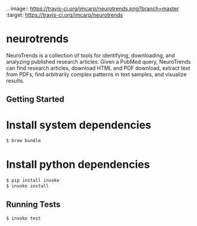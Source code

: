 .. image:: https://travis-ci.org/jmcarp/neurotrends.png?branch=master
    :target: https://travis-ci.org/jmcarp/neurotrends

neurotrends
============

NeuroTrends is a collection of tools for identifying, downloading, and analyzing published research articles. Given a PubMed query, NeuroTrends can find research articles, download HTML and PDF download, extract text from PDFs, find arbitrarily complex patterns in text samples, and visualize results.

## Getting Started

# Install system dependencies

```bash
$ brew bundle
```

# Install python dependencies

```bash
$ pip install invoke
$ invoke install
```

## Running Tests

```bash
$ invoke test
```

